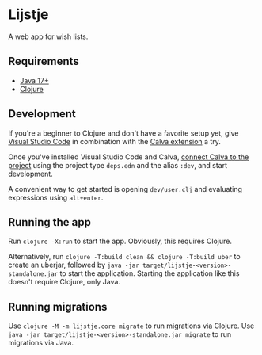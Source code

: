 # Lijstje

A web app for wish lists.

## Requirements

* [Java 17+](https://adoptium.net/)
* [Clojure](https://clojure.org/)

## Development

If you're a beginner to Clojure and don't have a favorite setup yet, give [Visual Studio Code](https://code.visualstudio.com/) in combination with the [Calva extension](https://calva.io/) a try.

Once you've installed Visual Studio Code and Calva, [connect Calva to the project](https://calva.io/connect/) using the project type `deps.edn` and the alias `:dev`, and start development.

A convenient way to get started is opening `dev/user.clj` and evaluating expressions using `alt+enter`.

## Running the app

Run `clojure -X:run` to start the app.
Obviously, this requires Clojure.

Alternatively, run `clojure -T:build clean && clojure -T:build uber` to create an uberjar, followed by `java -jar target/lijstje-<version>-standalone.jar` to start the application.
Starting the application like this doesn't require Clojure, only Java.

## Running migrations

Use `clojure -M -m lijstje.core migrate` to run migrations via Clojure.
Use `java -jar target/lijstje-<version>-standalone.jar migrate` to run migrations via Java.
